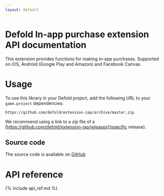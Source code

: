 ```yaml
---
layout: default
---
```


# Defold In-app purchase extension API documentation

This extension provides functions for making in-app purchases. Supported on iOS, Android (Google Play and Amazon) and Facebook Canvas.

# Usage
To use this library in your Defold project, add the following URL to your <code class="inline-code-block">game.project</code> dependencies:

    https://github.com/defold/extension-iap/archive/master.zip

We recommend using a link to a zip file of a [https://github.com/defold/extension-iap/releases](specific release).

## Source code

The source code is available on [GitHub](https://github.com/defold/extension-iap)


# API reference

{% include api_ref.md %}
